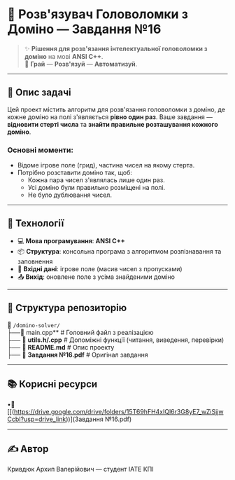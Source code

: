 # 🧠 **Розв'язувач Головоломки з Доміно — Завдання №16**

> ✨ **Рішення для розв'язання інтелектуальної головоломки з доміно** на мові **ANSI C++**.  
> 🧩 **Грай** — **Розв'язуй** — **Автоматизуй**.

---

## 📌 **Опис задачі**

Цей проект містить алгоритм для розв'язання головоломки з доміно, де кожне доміно на полі з'являється **рівно один раз**. Ваше завдання — **відновити стерті числа** та **знайти правильне розташування кожного доміно**.

### **Основні моменти:**
- Відоме ігрове поле (грид), частина чисел на якому стерта.
- Потрібно розставити доміно так, щоб:
  - Кожна пара чисел з'являлась лише один раз.
  - Усі доміно були правильно розміщені на полі.
  - Не було дублювання чисел.

---

## 🚀 **Технології**

- 💻 **Мова програмування**: **ANSI C++**
- 📦 **Структура**: консольна програма з алгоритмом розпізнавання та заповнення
- 🧪 **Вхідні дані**: ігрове поле (масив чисел з пропусками)
- 📤 **Вихід**: оновлене поле з усіма знайденими доміно

---

## 📂 **Структура репозиторію**

📁 `/domino-solver/`  
├──📄 main.cpp**            # Головний файл з реалізацією  
├── 📄 **utils.h/.cpp**     # Допоміжні функції (читання, виведення, перевірки)  
├── 📄 **README.md**        # Опис проекту  
├── 📄 **Завдання №16.pdf** # Оригінал завдання

---

## 📚 **Корисні ресурси**
  •🔗 [[(https://drive.google.com/drive/folders/15T69hFH4xIQl6r3G8yE7_wZiSjjwCcbI?usp=drive_link))](Завдання №16.pdf)

---  
## ✍️ **Автор**
Кривдюк Архип Валерійович — студент ІАТЕ КПІ
